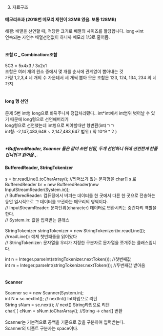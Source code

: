 3. 자료구조 <br>

#### 메모리초과 (2018번 메모리 제한이 32MB 였음. 보통 128MB)
해결: 배열을 선언할 때, 적당한 크기로 배열의 사이즈를 할당합니다. long->int <br>
연속되는 자연수 배열선언없이 하니까 메모리 1/3로 줄어듬.<br>
<br>
#### 조합 C _ Combination:조합
5C3 = 5x4x3 / 3x2x1<br>
조합은 여러 개의 원소 중에서 몇 개를 순서에 관계없이 뽑아내는 것<br>
가령 1,2,3,4 네 개의 수 가운데서 세 개씩 뽑아 모은 조합은 123, 124, 134, 234 의 네 가지<br>
<br>
#### long 형 선언
문제 5번 int형 long으로 바꿔주니까 정답처리됐다.. int*int에서 int범위 벗어날 수 있기 때문에 long형으로 선언해버리기<br>
long형으로 선언했는데 int형으로 써야할때만 형변환(int)ㄱㄱ<br>
int형: -2,147,483,648 ~ 2,147,483,647 범위 ( 약 10^9 * 2 )<br>
<br>
##### *BufferedReader, Scanner 둘은 같이 쓰면 안됨, 두개 선언하니 뒤에 선언한게 한줄 건너뛰고 읽어옴.,.<br>
#### BufferedReader, StringTokenizer
s = br.readLine().toCharArray(); //띄어쓰기 없는 문자형을 char[] s 로 <br>
BufferedReader br = new BufferedReader(new InputStreamReader(System.in));<br>
// BufferedReader: 컴퓨팅에서 버퍼는 데이터를 한 곳에서 다른 한 곳으로 전송하는 동안 일시적으로 그 데이터를 보관하는 메모리의 영역이다.<br>
// InputStreamReader: 문자단위(character) 데이터로 변환시키는 중간다리 역할을 한다. <br>
// System.in: 값을 입력받는 클래스 <br>
<br>
StringTokenizer stringTokenizer = new StringTokenizer(br.readLine());  //readLine(): 예제 첫번째줄을 읽어왔다<br>
// StringTokenizer: 문자열을 우리가 지정한 구분자로 문자열을 쪼개주는 클래스입니다.<br>

int n = Integer.parseInt(stringTokenizer.nextToken()); //첫번째값<br>
int m = Integer.parseInt(stringTokenizer.nextToken()); //두번째값 받아옴<br>
<br>

#### Scanner
Scanner sc = new Scanner(System.in); <br>
int N = sc.nextInt(); // nextInt() Int타입으로 리턴	 <br>
String sNum = sc.next(); // next() String타입으로 리턴 <br>
char[ ] cNum = sNum.toCharArray(); //String -> char[] 변환 <br>
<br>
Scanner는 기본적으로 공백을 기준으로 값을 구분하여 입력받는다.<br>
Scanner의 디폴트 구분자는 space이다.<br>
<br>

